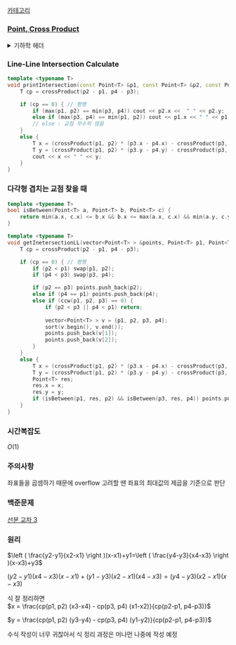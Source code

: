 [카테고리](/README.md)
##### 
### [Point, Cross Product](/기하학/Geometry%20Header.md)
<details>
<summary>기하학 헤더</summary>

```cpp
template <typename T>
struct Point {
    T x, y;

    bool operator<(const Point &other) const { return x == other.x ? y < other.y : x < other.x; }
    bool operator<=(const Point &other) const { return x == other.x ? y <= other.y : x <= other.x; }
    bool operator==(const Point &other) const { return x == other.x && y == other.y; }
    Point operator-(const Point &other) const { return {x - other.x, y - other.y}; }
};

template <typename T>
T crossProduct(const Point<T> &p1, const Point<T> &p2) {
    return (p1.x * p2.y - p2.x * p1.y);
}
```
</details>

### Line-Line Intersection Calculate
```cpp
template <typename T>
void printIntersection(const Point<T> &p1, const Point<T> &p2, const Point<T> &p3, const Point<T> &p4) {
    T cp = crossProduct(p2 - p1, p4 - p3);

    if (cp == 0) { // 평행
        if (max(p1, p2) == min(p3, p4)) cout << p2.x <<  " " << p2.y;
        else if (max(p3, p4) == min(p1, p2)) cout << p1.x << " " << p1.y;
        // else : 교점 무수히 많음
    }
    else {
        T x = (crossProduct(p1, p2) * (p3.x - p4.x) - crossProduct(p3, p4) * (p1.x - p2.x)) / cp;
        T y = (crossProduct(p1, p2) * (p3.y - p4.y) - crossProduct(p3, p4) * (p1.y - p2.y)) / cp;
        cout << x << " " << y;
    }
}
```
### 다각형 겹치는 교점 찾을 때
```cpp
template <typename T>
bool isBetween(Point<T> a, Point<T> b, Point<T> c) {
    return min(a.x, c.x) <= b.x && b.x <= max(a.x, c.x) && min(a.y, c.y) <= b.y && b.y <= max(a.y, c.y);
}

template <typename T>
void getInetersectionLL(vector<Point<T> > &points, Point<T> p1, Point<T> p2, Point<T> p3, Point<T> p4) {
    T cp = crossProduct(p2 - p1, p4 - p3);

    if (cp == 0) { // 평행
        if (p2 < p1) swap(p1, p2);
        if (p4 < p3) swap(p3, p4);

        if (p2 == p3) points.push_back(p2);
        else if (p4 == p1) points.push_back(p4);
        else if (ccw(p1, p2, p3) == 0) {
            if (p2 < p3 || p4 < p1) return;
            
            vector<Point<T> > v = {p1, p2, p3, p4};
            sort(v.begin(), v.end());
            points.push_back(v[1]);
            points.push_back(v[2]);
        }
    }
    else {
        T x = (crossProduct(p1, p2) * (p3.x - p4.x) - crossProduct(p3, p4) * (p1.x - p2.x)) / cp;
        T y = (crossProduct(p1, p2) * (p3.y - p4.y) - crossProduct(p3, p4) * (p1.y - p2.y)) / cp;
        Point<T> res;
        res.x = x;
        res.y = y;
        if (isBetween(p1, res, p2) && isBetween(p3, res, p4)) points.push_back(res);
    }
}
```
### 시간복잡도 
$O(1)$   

### 주의사항
좌표들을 곱셈하기 때문에 overflow 고려할 땐 좌표의 최대값의 제곱을 기준으로 판단

### 백준문제
[선분 교차 3](https://www.acmicpc.net/problem/20149)

### 원리
$\left ( \frac{y2-y1}{x2-x1} \right )(x-x1)+y1=\left ( \frac{y4-y3}{x4-x3} \right )(x-x3)+y3$   

$(y2-y1)(x4-x3)(x-x1)+(y1-y3)(x2-x1)(x4-x3)=(y4-y3)(x2-x1)(x-x3)$   

식 잘 정리하면   
$x = \frac{cp(p1, p2) (x3-x4) - cp(p3, p4) (x1-x2)}{cp(p2-p1, p4-p3)}$   

$y = \frac{cp(p1, p2) (y3-y4) - cp(p3, p4) (y1-y2)}{cp(p2-p1, p4-p3)}$

수식 작성이 너무 귀찮아서 식 정리 과정은 머나먼 나중에 작성 예정